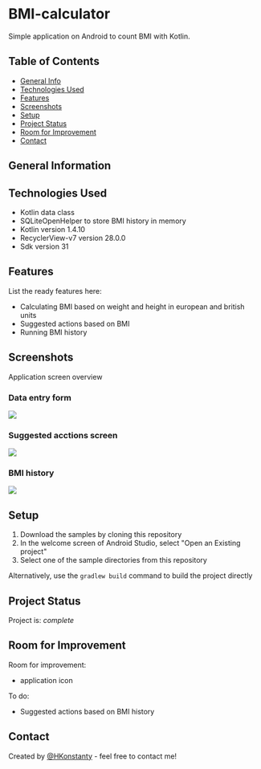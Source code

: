 # BMI-calculator
Simple application on Android to count BMI with Kotlin.

## Table of Contents
* [General Info](#general-information)
* [Technologies Used](#technologies-used)
* [Features](#features)
* [Screenshots](#screenshots)
* [Setup](#setup)
* [Project Status](#project-status)
* [Room for Improvement](#room-for-improvement)
* [Contact](#contact)


## General Information



## Technologies Used
- Kotlin data class
- SQLiteOpenHelper to store BMI history in memory
- Kotlin version 1.4.10
- RecyclerView-v7 version 28.0.0
- Sdk version 31


## Features
List the ready features here:
- Calculating BMI based on weight and height in european and british units
- Suggested actions based on BMI
- Running BMI history


## Screenshots
Application screen overview
### Data entry form
![](./screenshot/Screenshot_calculator.png)

### Suggested acctions screen
![](./screenshot/Screenshot_details.png)

### BMI history
![](./screenshot/Screenshot_history.png)
<!--
Przegląd głównych ekranów aplikacji
Strona wprowadzania danych
<img src="./screenshot/Screenshot_calculator.png" width="400">

Strona ze wskazówkami
<img src="./screenshot/Screenshot_details.png" width="400">

Historia BMI
<img src="./screenshot/Screenshot_history.png" width="400">
-->

## Setup
1. Download the samples by cloning this repository
2. In the welcome screen of Android Studio, select "Open an Existing project"
3. Select one of the sample directories from this repository

Alternatively, use the `gradlew build` command to build the project directly


## Project Status
Project is: _complete_


## Room for Improvement
Room for improvement:
- application icon

To do:
- Suggested actions based on BMI history


## Contact
Created by [@HKonstanty](https://github.com/HKonstanty/HKonstanty) - feel free to contact me!